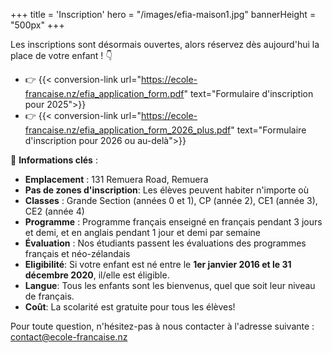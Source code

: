 +++
title = 'Inscription'
hero = "/images/efia-maison1.jpg"
bannerHeight = "500px"
+++

Les inscriptions sont désormais ouvertes, alors réservez dès aujourd'hui la place de votre enfant&nbsp;! 👇

- 👉 {{< conversion-link url="https://ecole-francaise.nz/efia_application_form.pdf" text="Formulaire d'inscription pour 2025">}}
- 👉 {{< conversion-link url="https://ecole-francaise.nz/efia_application_form_2026_plus.pdf" text="Formulaire d'inscription pour 2026 ou au-delà">}}

🔑 **Informations clés**&nbsp;:

- **Emplacement**&nbsp;: 131 Remuera Road, Remuera
- **Pas de zones d'inscription**: Les élèves peuvent habiter n'importe où
- **Classes**&nbsp;: Grande Section (années 0 et 1), CP (année 2), CE1 (année 3), CE2 (année 4)
- **Programme**&nbsp;: Programme français enseigné en français pendant 3 jours et demi, et en anglais pendant 1 jour et demi par semaine
- **Évaluation**&nbsp;: Nos étudiants passent les évaluations des programmes français et néo-zélandais
- **Eligibilité**: Si votre enfant est né entre le **1er janvier 2016 et le 31 décembre 2020**, il/elle est éligible.
- **Langue**: Tous les enfants sont les bienvenus, quel que soit leur niveau de français.
- **Coût**: La scolarité est gratuite pour tous les élèves!

Pour toute question, n'hésitez-pas à nous contacter à l'adresse suivante&nbsp;: contact@ecole-francaise.nz
